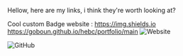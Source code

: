 Hellow, here are my links, i think they're worth looking at?

Cool custom Badge website : https://img.shields.io
https://goboun.github.io/hebc/portfolio/main
![Website](https://goboun.github.io/hebc/portfolio/main)

![GitHub](https://github.com/Goboun)
